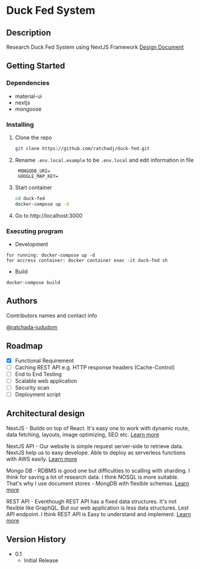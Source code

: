 # Duck Fed System

## Description
Research Duck Fed System using NextJS Framework [Design Document](https://github.com/ratchadj/duck-fed/blob/master/Feed-Duck-System-Design.pdf)

## Getting Started

### Dependencies

* material-ui
* nextjs
* mongoose

### Installing

1. Clone the repo
   ```sh
   git clone https://github.com/ratchadj/duck-fed.git
   ```
2. Rename `.env.local.example` to be `.env.local` and edit information in file
   ```JS
    MONGODB_URI=
    GOOGLE_MAP_KEY=
   ```
3. Start container
   ```sh
   cd duck-fed
   docker-compose up -d
   ```
4. Go to http://localhost:3000

### Executing program

* Development
```
for running: docker-compose up -d
for accress container: docker container exec -it duck-fed sh
```
* Build
```
docker-compose build
```
## Authors

Contributors names and contact info

[@ratchada-jududom](https://www.linkedin.com/in/ratchada-jududom/)

## Roadmap
- [x] Functional Requirement
- [ ] Caching REST API e.g. HTTP response headers (Cache-Control)
- [ ] End to End Testing
- [ ] Scalable web application 
- [ ] Security scan
- [ ] Deployment script

## Architectural design
NextJS - Builds on top of React. It's easy one to work with dynamic route, data fetching, layouts, image optimizing, SEO etc. [Learn more](https://nextjs.org/docs/basic-features/pages)

NextJS API - Our website is simple request server-side to retrieve data. NextJS help us to easy develope. Able to deploy as serverless functions with AWS easily. [Learn more](https://www.serverless.com/blog/serverless-nextjs)

Mongo DB - RDBMS is good one but difficulties to scalling with sharding. I think for saving a lot of research data. I think NOSQL is more suitable. That's why I use document stores - MongDB with flexible schemas. [Learn more](https://www.xplenty.com/blog/which-database/)

REST API - Eventhough REST API has a fixed data structures. It's not flexible like GraphQL. But our web application is less data structures. Lest API endpoint. I think REST API is Easy to understand and implement. [Learn more](https://www.sanity.io/guides/graphql-vs-rest-api-comparison)

## Version History

* 0.1
    * Initial Release
